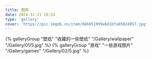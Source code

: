 ```yaml
---
title: 图库
date: 2024-12-21 19:53
type: 'gallery'
cover: 'https://pic.imgdb.cn/item/666651995e6d1bfa05824957.jpg'
---
```

<div class="gallery-group-main">
{% galleryGroup "壁纸" "收藏的一些壁纸" "/Gallery/wallpaper" "/Gallery/01/5.jpg" %}
{% galleryGroup "游戏" "一些游戏图片" "/Gallery/games" "/Gallery/02/5.jpg" %}
</div>